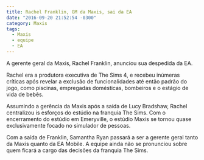 ```yaml
---
title: Rachel Franklin, GM da Maxis, sai da EA
date: "2016-09-20 21:52:54 -0300"
category: Maxis
tags:
  - Maxis
  - equipe
  - EA
---
```


A gerente geral da Maxis, Rachel Franklin, anunciou sua despedida da EA.

Rachel era a produtora executiva de The Sims 4, e recebeu inúmeras críticas após revelar a exclusão de funcionalidades até então padrão do jogo, como piscinas, empregadas domésticas, bombeiros e o estágio de vida de bebês.

Assumindo a gerência da Maxis após a saída de Lucy Bradshaw, Rachel centralizou is esforços do estúdio na franquia The Sims. Com o encerramento do estúdio em Emeryville, o estúdio Maxis se tornou quase exclusivamente focado no simulador de pessoas.

Com a saída de Franklin, Samantha Ryan passará a ser a gerente geral tanto da Maxis quanto da EA Mobile. A equipe ainda não se pronunciou sobre quem ficará a cargo das decisões da franquia The Sims.
